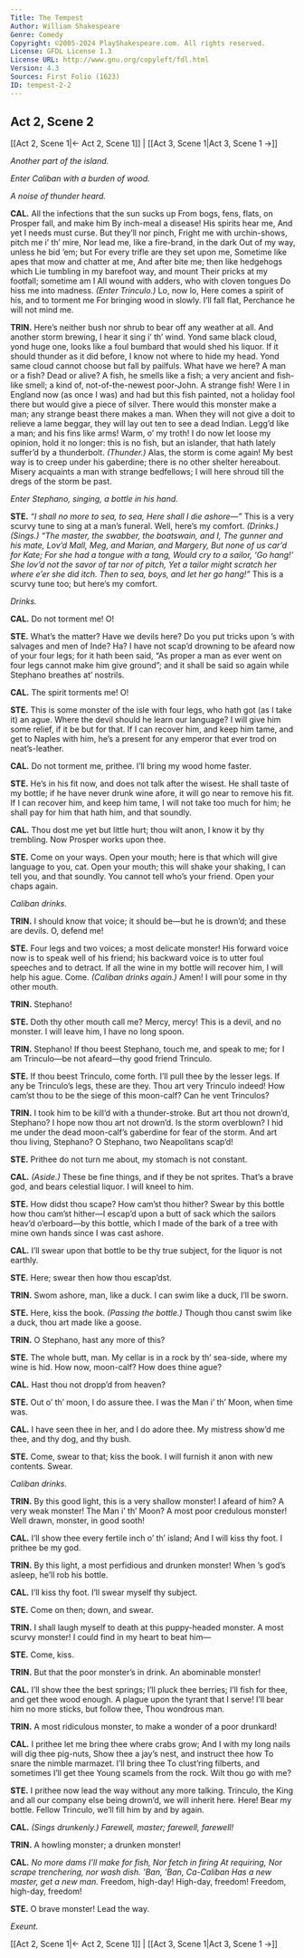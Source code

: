 ```yaml
---
Title: The Tempest
Author: William Shakespeare
Genre: Comedy
Copyright: ©2005-2024 PlayShakespeare.com. All rights reserved.
License: GFDL License 1.3
License URL: http://www.gnu.org/copyleft/fdl.html
Version: 4.3
Sources: First Folio (1623)
ID: tempest-2-2
---
```


## Act 2, Scene 2
[[Act 2, Scene 1|← Act 2, Scene 1]] | [[Act 3, Scene 1|Act 3, Scene 1 →]]

*Another part of the island.*

*Enter Caliban with a burden of wood.*

*A noise of thunder heard.*

**CAL.**
All the infections that the sun sucks up
From bogs, fens, flats, on Prosper fall, and make him
By inch-meal a disease! His spirits hear me,
And yet I needs must curse. But they’ll nor pinch,
Fright me with urchin-shows, pitch me i’ th’ mire,
Nor lead me, like a fire-brand, in the dark
Out of my way, unless he bid ’em; but
For every trifle are they set upon me,
Sometime like apes that mow and chatter at me,
And after bite me; then like hedgehogs which
Lie tumbling in my barefoot way, and mount
Their pricks at my footfall; sometime am I
All wound with adders, who with cloven tongues
Do hiss me into madness.
*(Enter Trinculo.)*
Lo, now lo,
Here comes a spirit of his, and to torment me
For bringing wood in slowly. I’ll fall flat,
Perchance he will not mind me.

**TRIN.**
Here’s neither bush nor shrub to bear off any weather at all. And another storm brewing, I hear it sing i’ th’ wind. Yond same black cloud, yond huge one, looks like a foul bumbard that would shed his liquor. If it should thunder as it did before, I know not where to hide my head. Yond same cloud cannot choose but fall by pailfuls. What have we here? A man or a fish? Dead or alive? A fish, he smells like a fish; a very ancient and fish-like smell; a kind of, not-of-the-newest poor-John. A strange fish! Were I in England now (as once I was) and had but this fish painted, not a holiday fool there but would give a piece of silver. There would this monster make a man; any strange beast there makes a man. When they will not give a doit to relieve a lame beggar, they will lay out ten to see a dead Indian. Legg’d like a man; and his fins like arms! Warm, o’ my troth! I do now let loose my opinion, hold it no longer: this is no fish, but an islander, that hath lately suffer’d by a thunderbolt.
*(Thunder.)*
Alas, the storm is come again! My best way is to creep under his gaberdine; there is no other shelter hereabout. Misery acquaints a man with strange bedfellows; I will here shroud till the dregs of the storm be past.

*Enter Stephano, singing, a bottle in his hand.*

**STE.**
*“I shall no more to sea, to sea,*
*Here shall I die ashore—”*
This is a very scurvy tune to sing at a man’s funeral.
Well, here’s my comfort.
*(Drinks.)*
*(Sings.)*
*“The master, the swabber, the boatswain, and I,*
*The gunner and his mate,*
*Lov’d Mall, Meg, and Marian, and Margery,*
*But none of us car’d for Kate;*
*For she had a tongue with a tang,*
*Would cry to a sailor, ‘Go hang!’*
*She lov’d not the savor of tar nor of pitch,*
*Yet a tailor might scratch her where e’er she did itch.*
*Then to sea, boys, and let her go hang!”*
This is a scurvy tune too; but here’s my comfort.

*Drinks.*

**CAL.**
Do not torment me! O!

**STE.**
What’s the matter? Have we devils here? Do you put tricks upon ’s with salvages and men of Inde? Ha? I have not scap’d drowning to be afeard now of your four legs; for it hath been said, “As proper a man as ever went on four legs cannot make him give ground”; and it shall be said so again while Stephano breathes at’ nostrils.

**CAL.**
The spirit torments me! O!

**STE.**
This is some monster of the isle with four legs, who hath got (as I take it) an ague. Where the devil should he learn our language? I will give him some relief, if it be but for that. If I can recover him, and keep him tame, and get to Naples with him, he’s a present for any emperor that ever trod on neat’s-leather.

**CAL.**
Do not torment me, prithee. I’ll bring my wood home faster.

**STE.**
He’s in his fit now, and does not talk after the wisest. He shall taste of my bottle; if he have never drunk wine afore, it will go near to remove his fit. If I can recover him, and keep him tame, I will not take too much for him; he shall pay for him that hath him, and that soundly.

**CAL.**
Thou dost me yet but little hurt; thou wilt anon, I know it by thy trembling. Now Prosper works upon thee.

**STE.**
Come on your ways. Open your mouth; here is that which will give language to you, cat. Open your mouth; this will shake your shaking, I can tell you, and that soundly. You cannot tell who’s your friend. Open your chaps again.

*Caliban drinks.*

**TRIN.**
I should know that voice; it should be—but he is drown’d; and these are devils. O, defend me!

**STE.**
Four legs and two voices; a most delicate monster! His forward voice now is to speak well of his friend; his backward voice is to utter foul speeches and to detract. If all the wine in my bottle will recover him, I will help his ague. Come.
*(Caliban drinks again.)*
Amen! I will pour some in thy other mouth.

**TRIN.**
Stephano!

**STE.**
Doth thy other mouth call me? Mercy, mercy! This is a devil, and no monster. I will leave him, I have no long spoon.

**TRIN.**
Stephano! If thou beest Stephano, touch me, and speak to me; for I am Trinculo—be not afeard—thy good friend Trinculo.

**STE.**
If thou beest Trinculo, come forth. I’ll pull thee by the lesser legs. If any be Trinculo’s legs, these are they. Thou art very Trinculo indeed! How cam’st thou to be the siege of this moon-calf? Can he vent Trinculos?

**TRIN.**
I took him to be kill’d with a thunder-stroke. But art thou not drown’d, Stephano? I hope now thou art not drown’d. Is the storm overblown? I hid me under the dead moon-calf’s gaberdine for fear of the storm. And art thou living, Stephano? O Stephano, two Neapolitans scap’d!

**STE.**
Prithee do not turn me about, my stomach is not constant.

**CAL.**
*(Aside.)*
These be fine things, and if they be not sprites.
That’s a brave god, and bears celestial liquor.
I will kneel to him.

**STE.**
How didst thou scape? How cam’st thou hither? Swear by this bottle how thou cam’st hither—I escap’d upon a butt of sack which the sailors heav’d o’erboard—by this bottle, which I made of the bark of a tree with mine own hands since I was cast ashore.

**CAL.**
I’ll swear upon that bottle to be thy true subject, for the liquor is not earthly.

**STE.**
Here; swear then how thou escap’dst.

**TRIN.**
Swom ashore, man, like a duck. I can swim like a duck, I’ll be sworn.

**STE.**
Here, kiss the book.
*(Passing the bottle.)*
Though thou canst swim like a duck, thou art made like a goose.

**TRIN.**
O Stephano, hast any more of this?

**STE.**
The whole butt, man. My cellar is in a rock by th’ sea-side, where my wine is hid. How now, moon-calf? How does thine ague?

**CAL.**
Hast thou not dropp’d from heaven?

**STE.**
Out o’ th’ moon, I do assure thee. I was the Man i’ th’ Moon, when time was.

**CAL.**
I have seen thee in her, and I do adore thee.
My mistress show’d me thee, and thy dog, and thy bush.

**STE.**
Come, swear to that; kiss the book. I will furnish it anon with new contents. Swear.

*Caliban drinks.*

**TRIN.**
By this good light, this is a very shallow monster! I afeard of him? A very weak monster! The Man i’ th’ Moon? A most poor credulous monster! Well drawn, monster, in good sooth!

**CAL.**
I’ll show thee every fertile inch o’ th’ island;
And I will kiss thy foot. I prithee be my god.

**TRIN.**
By this light, a most perfidious and drunken monster! When ’s god’s asleep, he’ll rob his bottle.

**CAL.**
I’ll kiss thy foot. I’ll swear myself thy subject.

**STE.**
Come on then; down, and swear.

**TRIN.**
I shall laugh myself to death at this puppy-headed monster. A most scurvy monster! I could find in my heart to beat him⁠—

**STE.**
Come, kiss.

**TRIN.**
But that the poor monster’s in drink. An abominable monster!

**CAL.**
I’ll show thee the best springs; I’ll pluck thee berries;
I’ll fish for thee, and get thee wood enough.
A plague upon the tyrant that I serve!
I’ll bear him no more sticks, but follow thee,
Thou wondrous man.

**TRIN.**
A most ridiculous monster, to make a wonder of a poor drunkard!

**CAL.**
I prithee let me bring thee where crabs grow;
And I with my long nails will dig thee pig-nuts,
Show thee a jay’s nest, and instruct thee how
To snare the nimble marmazet. I’ll bring thee
To clust’ring filberts, and sometimes I’ll get thee
Young scamels from the rock. Wilt thou go with me?

**STE.**
I prithee now lead the way without any more talking. Trinculo, the King and all our company else being drown’d, we will inherit here. Here! Bear my bottle. Fellow Trinculo, we’ll fill him by and by again.

**CAL.**
*(Sings drunkenly.)*
*Farewell, master; farewell, farewell!*

**TRIN.**
A howling monster; a drunken monster!

**CAL.**
*No more dams I’ll make for fish,*
*Nor fetch in firing*
*At requiring,*
*Nor scrape trenchering, nor wash dish.*
*’Ban, ’Ban, Ca-Caliban*
*Has a new master, get a new man.*
Freedom, high-day! High-day, freedom! Freedom, high-day, freedom!

**STE.**
O brave monster! Lead the way.

*Exeunt.*

[[Act 2, Scene 1|← Act 2, Scene 1]] | [[Act 3, Scene 1|Act 3, Scene 1 →]]